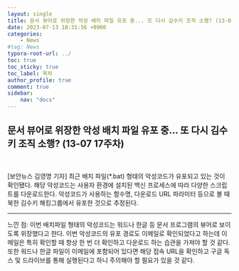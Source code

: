 ```yaml
---
layout: single
title: 문서 뷰어로 위장한 악성 배치 파일 유포 중... 또 다시 김수키 조직 소행? (13-07 17주차)
date: 2023-07-13 18:31:56 +0900
categories: 
    - News
#tag: News
typora-root-url: ../
toc: true
toc_sticky: true
toc_label: 목차
author_profile: true
comment: true
sidebar:
    nav: "docs"
---
```



## 문서 뷰어로 위장한 악성 배치 파일 유포 중... 또 다시 김수키 조직 소행? (13-07 17주차)

<br>

[보안뉴스 김영명 기자] 최근 배치 파일(*.bat) 형태의 악성코드가 유포되고 있는 것이 확인됐다. 해당 악성코드는 사용자 환경에 설치된 백신 프로세스에 따라 다양한 스크립트를 다운로드한다. 악성코드가 사용하는 함수명, 다운로드 URL 파라미터 등으로 볼 때 북한 김수키 해킹그룹에서 유포한 것으로 추정된다.


* * *

느낀 점: 이번 배치파일 형태의 악성코드는 워드나 한글 등 문서 프로그램의 뷰어로 보이도록 위장했다고 한다. 이번 악성코드의 유포 경로도 이메일로 확인되었다고 하는데 이메일은 특히 확인할 때 항상 한 번 더 확인하고 다운로드 하는 습관을 가져야 할 것 같다. 또한 워드나 한글 파일이 이메일에 포함되어 있다면 해당 접속 URL을 확인하고 구글 독스 및 드라이브를 통해 실행된다고 하니 주의해야 할 필요가 있을 것 같다.